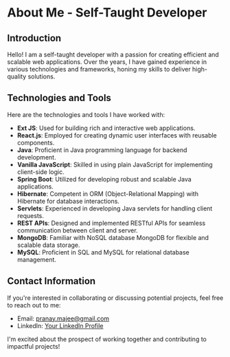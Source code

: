 # About Me - Self-Taught Developer

## Introduction
Hello! I am a self-taught developer with a passion for creating efficient and scalable web applications. Over the years, I have gained experience in various technologies and frameworks, honing my skills to deliver high-quality solutions.

## Technologies and Tools
Here are the technologies and tools I have worked with:

- **Ext JS**: Used for building rich and interactive web applications.
- **React.js**: Employed for creating dynamic user interfaces with reusable components.
- **Java**: Proficient in Java programming language for backend development.
- **Vanilla JavaScript**: Skilled in using plain JavaScript for implementing client-side logic.
- **Spring Boot**: Utilized for developing robust and scalable Java applications.
- **Hibernate**: Competent in ORM (Object-Relational Mapping) with Hibernate for database interactions.
- **Servlets**: Experienced in developing Java servlets for handling client requests.
- **REST APIs**: Designed and implemented RESTful APIs for seamless communication between client and server.
- **MongoDB**: Familiar with NoSQL database MongoDB for flexible and scalable data storage.
- **MySQL**: Proficient in SQL and MySQL for relational database management.

## Contact Information
If you're interested in collaborating or discussing potential projects, feel free to reach out to me:

- Email: [pranay.majee@gmail.com](pranay.majee@gmail.com)
- LinkedIn: [Your LinkedIn Profile](https://www.linkedin.com/in/pranay-majee-19b3371a6/)

I'm excited about the prospect of working together and contributing to impactful projects!
